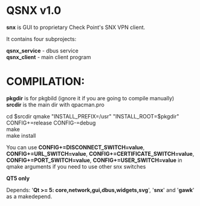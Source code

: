 # QSNX v1.0
**snx** is GUI to proprietary Check Point's SNX VPN client.  

It contains four subprojects:  

**qsnx_service** - dbus service  
**qsnx_client**  - main client program  

# COMPILATION:

**pkgdir** is for pkgbild (ignore it if you are going to compile manually)  
**srcdir** is the main dir with qpacman.pro  

cd $srcdir  
qmake "INSTALL_PREFIX=/usr" "INSTALL_ROOT=$pkgdir" CONFIG+=release CONFIG-=debug  
make  
make install  

You can use **CONFIG+=DISCONNECT_SWITCH=value**, **CONFIG+=URL_SWITCH=value**, **CONFIG+=CERTIFICATE_SWITCH=value**, **CONFIG+=PORT_SWITCH=value**, **CONFIG+=USER_SWITCH=value** in qmake arguments if you need to use other snx switches  


**QT5 only**  

Depends: '**Qt >= 5: core,network,gui,dbus,widgets,svg**', '**snx**' and '**gawk**' as a makedepend. 
  

